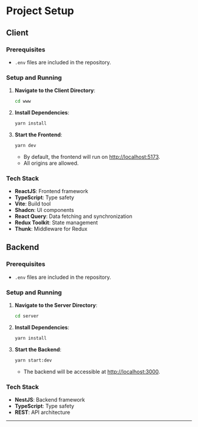 # Project Setup

## Client

### Prerequisites
- `.env` files are included in the repository.

### Setup and Running

1. **Navigate to the Client Directory**:
   ```bash
   cd www
   ```

2. **Install Dependencies**:
   ```bash
   yarn install
   ```

3. **Start the Frontend**:
   ```bash
   yarn dev
   ```
   - By default, the frontend will run on [http://localhost:5173](http://localhost:5173).
   - All origins are allowed.

### Tech Stack
- **ReactJS**: Frontend framework
- **TypeScript**: Type safety
- **Vite**: Build tool
- **Shadcn**: UI components
- **React Query**: Data fetching and synchronization
- **Redux Toolkit**: State management
- **Thunk**: Middleware for Redux

## Backend

### Prerequisites
- `.env` files are included in the repository.

### Setup and Running

1. **Navigate to the Server Directory**:
   ```bash
   cd server
   ```

2. **Install Dependencies**:
   ```bash
   yarn install
   ```

3. **Start the Backend**:
   ```bash
   yarn start:dev
   ```
   - The backend will be accessible at [http://localhost:3000](http://localhost:3000).

### Tech Stack
- **NestJS**: Backend framework
- **TypeScript**: Type safety
- **REST**: API architecture

---
